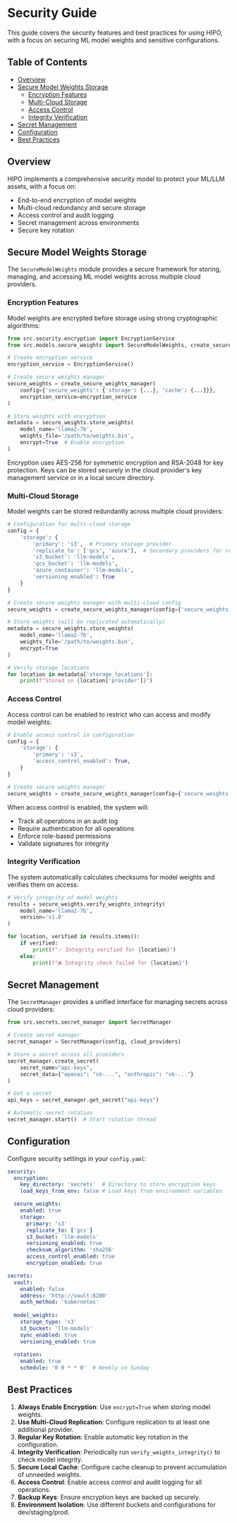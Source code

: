 # Security Guide

This guide covers the security features and best practices for using HIPO, with a focus on securing ML model weights and sensitive configurations.

## Table of Contents

- [Overview](#overview)
- [Secure Model Weights Storage](#secure-model-weights-storage)
  - [Encryption Features](#encryption-features)
  - [Multi-Cloud Storage](#multi-cloud-storage)
  - [Access Control](#access-control)
  - [Integrity Verification](#integrity-verification)
- [Secret Management](#secret-management)
- [Configuration](#configuration)
- [Best Practices](#best-practices)

## Overview

HIPO implements a comprehensive security model to protect your ML/LLM assets, with a focus on:

- End-to-end encryption of model weights
- Multi-cloud redundancy and secure storage
- Access control and audit logging
- Secret management across environments
- Secure key rotation

## Secure Model Weights Storage

The `SecureModelWeights` module provides a secure framework for storing, managing, and accessing ML model weights across multiple cloud providers.

### Encryption Features

Model weights are encrypted before storage using strong cryptographic algorithms:

```python
from src.security.encryption import EncryptionService
from src.models.secure_weights import SecureModelWeights, create_secure_weights_manager

# Create encryption service
encryption_service = EncryptionService()

# Create secure weights manager
secure_weights = create_secure_weights_manager(
    config={'secure_weights': {'storage': {...}, 'cache': {...}}},
    encryption_service=encryption_service
)

# Store weights with encryption
metadata = secure_weights.store_weights(
    model_name='llama2-7b',
    weights_file='/path/to/weights.bin',
    encrypt=True  # Enable encryption
)
```

Encryption uses AES-256 for symmetric encryption and RSA-2048 for key protection. Keys can be stored securely in the cloud provider's key management service or in a local secure directory.

### Multi-Cloud Storage

Model weights can be stored redundantly across multiple cloud providers:

```python
# Configuration for multi-cloud storage
config = {
    'storage': {
        'primary': 's3',  # Primary storage provider
        'replicate_to': ['gcs', 'azure'],  # Secondary providers for replication
        's3_bucket': 'llm-models',
        'gcs_bucket': 'llm-models',
        'azure_container': 'llm-models',
        'versioning_enabled': True
    }
}

# Create secure weights manager with multi-cloud config
secure_weights = create_secure_weights_manager(config={'secure_weights': config})

# Store weights (will be replicated automatically)
metadata = secure_weights.store_weights(
    model_name='llama2-7b',
    weights_file='/path/to/weights.bin',
    encrypt=True
)

# Verify storage locations
for location in metadata['storage_locations']:
    print(f"Stored in {location['provider']}")
```

### Access Control

Access control can be enabled to restrict who can access and modify model weights:

```python
# Enable access control in configuration
config = {
    'storage': {
        'primary': 's3',
        'access_control_enabled': True,
    }
}

# Create secure weights manager
secure_weights = create_secure_weights_manager(config={'secure_weights': config})
```

When access control is enabled, the system will:
- Track all operations in an audit log
- Require authentication for all operations
- Enforce role-based permissions
- Validate signatures for integrity

### Integrity Verification

The system automatically calculates checksums for model weights and verifies them on access:

```python
# Verify integrity of model weights
results = secure_weights.verify_weights_integrity(
    model_name='llama2-7b',
    version='v1.0'
)

for location, verified in results.items():
    if verified:
        print(f"✅ Integrity verified for {location}")
    else:
        print(f"❌ Integrity check failed for {location}")
```

## Secret Management

The `SecretManager` provides a unified interface for managing secrets across cloud providers:

```python
from src.secrets.secret_manager import SecretManager

# Create secret manager
secret_manager = SecretManager(config, cloud_providers)

# Store a secret across all providers
secret_manager.create_secret(
    secret_name="api-keys",
    secret_data={"openai": "sk-...", "anthropic": "sk-..."}
)

# Get a secret
api_keys = secret_manager.get_secret("api-keys")

# Automatic secret rotation
secret_manager.start()  # Start rotation thread
```

## Configuration

Configure security settings in your `config.yaml`:

```yaml
security:
  encryption:
    key_directory: 'secrets'  # Directory to store encryption keys
    load_keys_from_env: false # Load keys from environment variables

  secure_weights:
    enabled: true
    storage:
      primary: 's3'
      replicate_to: ['gcs']
      s3_bucket: 'llm-models'
      versioning_enabled: true
      checksum_algorithm: 'sha256'
      access_control_enabled: true
      encryption_enabled: true

secrets:
  vault:
    enabled: false
    address: 'http://vault:8200'
    auth_method: 'kubernetes'
    
  model_weights:
    storage_type: 's3'
    s3_bucket: 'llm-models'
    sync_enabled: true
    versioning_enabled: true
    
  rotation:
    enabled: true
    schedule: '0 0 * * 0'  # Weekly on Sunday
```

## Best Practices

1. **Always Enable Encryption**: Use `encrypt=True` when storing model weights.
2. **Use Multi-Cloud Replication**: Configure replication to at least one additional provider.
3. **Regular Key Rotation**: Enable automatic key rotation in the configuration.
4. **Integrity Verification**: Periodically run `verify_weights_integrity()` to check model integrity.
5. **Secure Local Cache**: Configure cache cleanup to prevent accumulation of unneeded weights.
6. **Access Control**: Enable access control and audit logging for all operations.
7. **Backup Keys**: Ensure encryption keys are backed up securely.
8. **Environment Isolation**: Use different buckets and configurations for dev/staging/prod.